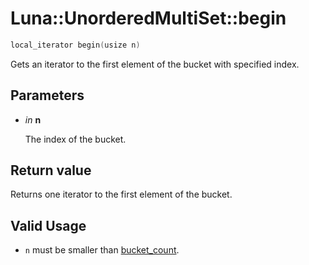 # Luna::UnorderedMultiSet::begin

```c++
local_iterator begin(usize n)
```

Gets an iterator to the first element of the bucket with specified index. 



## Parameters
* *in* **n**

    The index of the bucket. 

## Return value
Returns one iterator to the first element of the bucket. 

## Valid Usage
* `n` must be smaller than [bucket_count](class_luna_1_1_unordered_multi_set_1ace2cb5dc8f915f78658dac76efacd4c1.md). 

